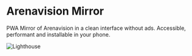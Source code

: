 # Arenavision Mirror
PWA Mirror of Arenavision in a clean interface without ads. Accessible, performant and installable in your phone.

![Lighthouse](https://i.imgur.com/yKc2ndM.png)
